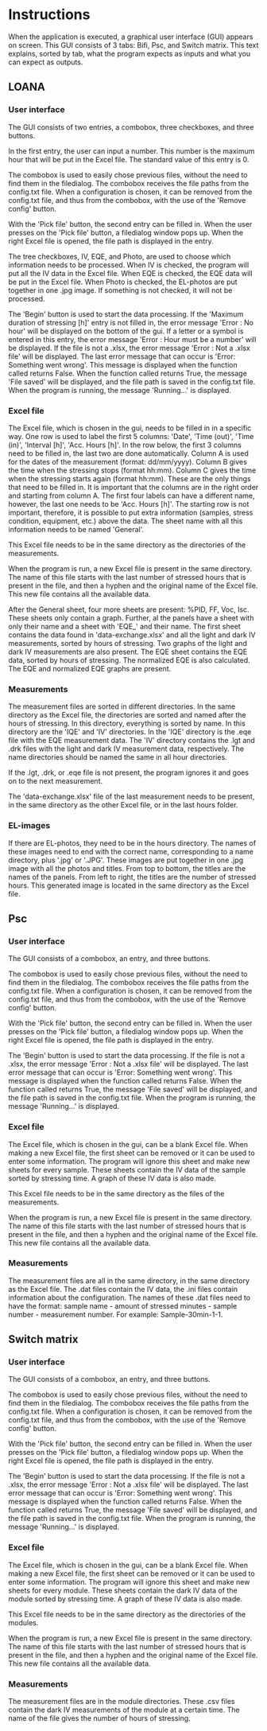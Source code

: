 # Instructions
When the application is executed, a graphical user interface (GUI) appears on screen. This GUI consists of 3 tabs: Bifi, Psc, and Switch matrix. This text explains, sorted by tab, what the program expects as inputs and what you can expect as outputs.

## LOANA
### User interface
The GUI consists of two entries, a combobox, three checkboxes, and three buttons.

In the first entry, the user can input a number. This number is the maximum hour that will be put in the Excel file. The standard value of this entry is 0.

The combobox is used to easily chose previous files, without the need to find them in the filedialog. The combobox receives the file paths from the config.txt file. When a configuration is chosen, it can be removed from the config.txt file, and thus from the combobox, with the use of the 'Remove config' button.

With the 'Pick file' button, the second entry can be filled in. When the user presses on the 'Pick file' button, a filedialog window pops up. When the right Excel file is opened, the file path is displayed in the entry. 

The tree checkboxes, IV, EQE, and Photo, are used to choose which information needs to be processed. When IV is checked, the program will put all the IV data in the Excel file. When EQE is checked, the EQE data will be put in the Excel file. When Photo is checked, the EL-photos are put together in one .jpg image. If something is not checked, it will not be processed.

The 'Begin' button is used to start the data processing. If the 'Maximum duration of stressing [h]' entry is not filled in, the error message 'Error : No hour' will be displayed on the bottom of the gui. If a letter or a symbol is entered in this entry, the error message 'Error : Hour must be a number' will be displayed. If the file is not a .xlsx, the error message 'Error : Not a .xlsx file' will be displayed. The last error message that can occur is 'Error: Something went wrong'. This message is displayed when the function called returns False. When the function called returns True, the message 'File saved' will be displayed, and the file path is saved in the config.txt file. When the program is running, the message 'Running...' is displayed.


### Excel file
The Excel file, which is chosen in the gui, needs to be filled in in a specific way. One row is used to label the first 5 columns: 'Date', 'Time (out)', 'Time (in)', 'Interval [h]', 'Acc. Hours [h]'. In the row below, the first 3 columns need to be filled in, the last two are done automatically. Column A is used for the dates of the measurement (format: dd/mm/yyyy). Column B gives the time when the stressing stops (format hh:mm). Column C gives the time when the stressing starts again (format hh:mm). These are the only things that need to be filled in. It is important that the columns are in the right order and starting from column A. The first four labels can have a different name, however, the last one needs to be 'Acc. Hours [h]'. The starting row is not important, therefore, it is possible to put extra information (samples, stress condition, equipment, etc.) above the data. The sheet name with all this information needs to be named 'General'.

This Excel file needs to be in the same directory as the directories of the measurements.

When the program is run, a new Excel file is present in the same directory. The name of this file starts with the last number of stressed hours that is present in the file, and then a hyphen and the original name of the Excel file. This new file contains all the available data. 

After the General sheet, four more sheets are present: %PID, FF, Voc, Isc. These sheets only contain a graph. Further, al the panels have a sheet with only their name and a sheet with 'EQE_' and their name. The first sheet contains the data found in 'data-exchange.xlsx' and all the light and dark IV measurements, sorted by hours of stressing. Two graphs of the light and dark IV measurements are also present. The EQE sheet contains the EQE data, sorted by hours of stressing. The normalized EQE is also calculated. The EQE and normalized EQE graphs are present.

### Measurements
The measurement files are sorted in different directories. In the same directory as the Excel file, the directories are sorted and named after the hours of stressing. In this directory, everything is sorted by name. In this directory are the 'IQE' and 'IV' directories. In the 'IQE' directory is the .eqe file with the EQE measurement data. The 'IV' directory contains the .lgt and .drk files with the light and dark IV measurement data, respectively. The name directories should be named the same in all hour directories. 

If the .lgt, .drk, or .eqe file is not present, the program ignores it and goes on to the next measurement.

The 'data-exchange.xlsx' file of the last measurement needs to be present, in the same directory as the other Excel file, or in the last hours folder.

### EL-images
If there are EL-photos, they need to be in the hours directory. The names of these images need to end with the correct name, corresponding to a name directory, plus '.jpg' or '.JPG'. These images are put together in one .jpg image with all the photos and titles. From top to bottom, the titles are the names of the panels. From left to right, the titles are the number of stressed hours. This generated image is located in the same directory as the Excel file.

## Psc
### User interface
The GUI consists of a combobox, an entry, and three buttons.

The combobox is used to easily chose previous files, without the need to find them in the filedialog. The combobox receives the file paths from the config.txt file. When a configuration is chosen, it can be removed from the config.txt file, and thus from the combobox, with the use of the 'Remove config' button.

With the 'Pick file' button, the second entry can be filled in. When the user presses on the 'Pick file' button, a filedialog window pops up. When the right Excel file is opened, the file path is displayed in the entry. 

The 'Begin' button is used to start the data processing. If the file is not a .xlsx, the error message 'Error : Not a .xlsx file' will be displayed. The last error message that can occur is 'Error: Something went wrong'. This message is displayed when the function called returns False. When the function called returns True, the message 'File saved' will be displayed, and the file path is saved in the config.txt file. When the program is running, the message 'Running...' is displayed.

### Excel file
The Excel file, which is chosen in the gui, can be a blank Excel file. When making a new Excel file, the first sheet can be removed or it can be used to enter some information. The program will ignore this sheet and make new sheets for every sample. These sheets contain the IV data of the sample sorted by stressing time. A graph of these IV data is also made.

This Excel file needs to be in the same directory as the files of the measurements.

When the program is run, a new Excel file is present in the same directory. The name of this file starts with the last number of stressed hours that is present in the file, and then a hyphen and the original name of the Excel file. This new file contains all the available data. 

### Measurements
The measurement files are all in the same directory, in the same directory as the Excel file. The .dat files contain the IV data, the .ini files contain information about the configuration. The names of these .dat files need to have the format: sample name - amount of stressed minutes - sample number - measurement number. For example: Sample-30min-1-1.


## Switch matrix
### User interface
The GUI consists of a combobox, an entry, and three buttons.

The combobox is used to easily chose previous files, without the need to find them in the filedialog. The combobox receives the file paths from the config.txt file. When a configuration is chosen, it can be removed from the config.txt file, and thus from the combobox, with the use of the 'Remove config' button.

With the 'Pick file' button, the second entry can be filled in. When the user presses on the 'Pick file' button, a filedialog window pops up. When the right Excel file is opened, the file path is displayed in the entry. 

The 'Begin' button is used to start the data processing. If the file is not a .xlsx, the error message 'Error : Not a .xlsx file' will be displayed. The last error message that can occur is 'Error: Something went wrong'. This message is displayed when the function called returns False. When the function called returns True, the message 'File saved' will be displayed, and the file path is saved in the config.txt file. When the program is running, the message 'Running...' is displayed.

### Excel file
The Excel file, which is chosen in the gui, can be a blank Excel file. When making a new Excel file, the first sheet can be removed or it can be used to enter some information. The program will ignore this sheet and make new sheets for every module. These sheets contain the dark IV data of the module sorted by stressing time. A graph of these IV data is also made.

This Excel file needs to be in the same directory as the directories of the modules.

When the program is run, a new Excel file is present in the same directory. The name of this file starts with the last number of stressed hours that is present in the file, and then a hyphen and the original name of the Excel file. This new file contains all the available data. 

### Measurements
The measurement files are in the module directories. These .csv files contain the dark IV measurements of the module at a certain time. The name of the file gives the number of hours of stressing.